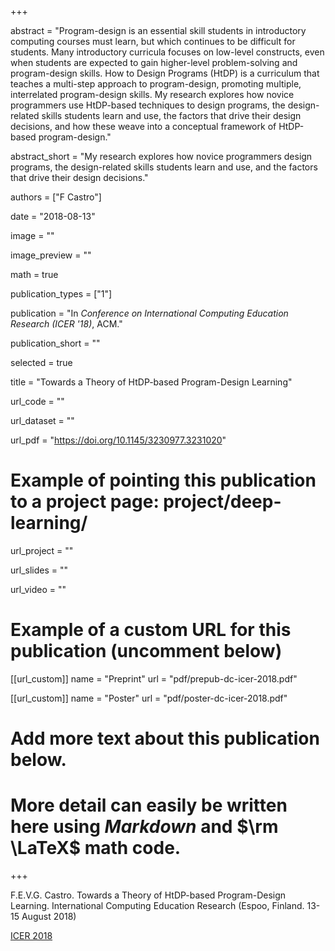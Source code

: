 +++

abstract = "Program-design is an essential skill students in introductory computing courses must learn, but which continues to be difficult for students. Many introductory curricula focuses on low-level constructs, even when students are expected to gain higher-level problem-solving and program-design skills. How to Design Programs (HtDP) is a curriculum that teaches a multi-step approach to program-design, promoting multiple, interrelated program-design skills. My research explores how novice programmers use HtDP-based techniques to design programs, the design-related skills students learn and use, the factors that drive their design decisions, and how these weave into a conceptual framework of HtDP-based program-design."

abstract_short = "My research explores how novice programmers design programs, the design-related skills students learn and use, and the factors that drive their design decisions."

authors = ["F Castro"]

date = "2018-08-13"

image = ""

image_preview = ""

math = true

publication_types = ["1"]

publication = "In *Conference on International Computing Education Research (ICER '18)*, ACM."

publication_short = ""

selected = true

title = "Towards a Theory of HtDP-based Program-Design Learning"

url_code = ""

url_dataset = ""

url_pdf = "https://doi.org/10.1145/3230977.3231020"

# Example of pointing this publication to a project page: project/deep-learning/
url_project = ""

url_slides = ""

url_video = ""

# Example of a custom URL for this publication (uncomment below)
[[url_custom]]
name = "Preprint"
url = "pdf/prepub-dc-icer-2018.pdf"

[[url_custom]]
name = "Poster"
url = "pdf/poster-dc-icer-2018.pdf"

# Add more text about this publication below.
# More detail can easily be written here using *Markdown* and $\rm \LaTeX$ math code.

+++

F.E.V.G. Castro. Towards a Theory of HtDP-based Program-Design Learning. International Computing Education Research (Espoo, Finland. 13-15 August 2018)

[ICER 2018](https://icer.hosting.acm.org/icer-2018/)

